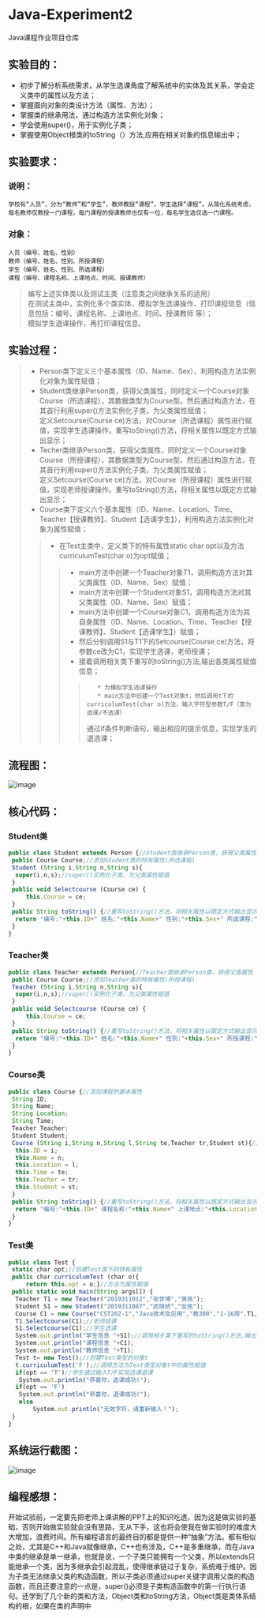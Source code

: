 # Java-Experiment2
  Java课程作业项目仓库
  
## 实验目的：
  * 初步了解分析系统需求，从学生选课角度了解系统中的实体及其关系，学会定义类中的属性以及方法；  
  * 掌握面向对象的类设计方法（属性、方法）；  
  * 掌握类的继承用法，通过构造方法实例化对象；  
  * 学会使用super()，用于实例化子类；  
  * 掌握使用Object根类的toString（）方法,应用在相关对象的信息输出中；  

## 实验要求：
  ### 说明：
  `学校有“人员”，分为“教师”和“学生”，教师教授“课程”，学生选择“课程”。从简化系统考虑，每名教师仅教授一门课程，每门课程的授课教师也仅有一位，每名学生选仅选一门课程。`    
  ### 对象：
    人员（编号、姓名、性别）  
    教师（编号、姓名、性别、所授课程）  
    学生（编号、姓名、性别、所选课程）  
    课程（编号、课程名称、上课地点、时间、授课教师）
  >编写上述实体类以及测试主类（注意类之间继承关系的适用）  
  >在测试主类中，实例化多个类实体，模拟学生选课操作、打印课程信息（信息包括：编号、课程名称、上课地点、时间、授课教师 等）；  
  >模拟学生退课操作，再打印课程信息。  

## 实验过程：
>* Person类下定义三个基本属性（ID、Name、Sex），利用构造方法实例化对象为属性赋值；    
>* Student类继承Person类，获得父类属性，同时定义一个Course对象Course（所选课程），其数据类型为Course型。然后通过构造方法，在其首行利用super()方法实例化子类，为父类属性赋值；    
>定义Setcourse(Course ce)方法，对Course（所选课程）属性进行赋值，实现学生选课操作。重写toString()方法，将相关属性以既定方式输出显示；    
>* Techer类继承Person类，获得父类属性，同时定义一个Course对象Course（所授课程），其数据类型为Course型。然后通过构造方法，在其首行利用super()方法实例化子类，为父类属性赋值；    
>定义Setcourse(Course ce)方法，对Course（所授课程）属性进行赋值，实现老师授课操作。重写toString()方法，将相关属性以既定方式输出显示；    
>* Course类下定义六个基本属性（ID、Name、Location、Time、Teacher【授课教师】、Student【选课学生】），利用构造方法实例化对象为属性赋值；   
>>* 在Test主类中，定义类下的特有属性static char opt以及方法curriculumTest(char o)为opt赋值；  
>>>	* main方法中创建一个Teacher对象T1，调用构造方法对其父类属性（ID、Name、Sex）赋值；  
>>>	* main方法中创建一个Student对象S1，调用构造方法对其父类属性（ID、Name、Sex）赋值；  
>>>	* main方法中创建一个Course对象C1，调用构造方法为其自身属性（ID、Name、Location、Time、Teacher【授课教师】、Student【选课学生】）赋值；  
>>>	* 然后分别调用S1与T1下的Setcourse(Course ce)方法，将参数ce改为C1，实现学生选课，老师授课；  
>>>	* 接着调用相关类下重写的toString()方法,输出各类属性赋值信息；  
>>>>		* 为模拟学生选课操作  
>>>>		* main方法中创建一个Test对象t，然后调用t下的curriculumTest(char o)方法，输入字符型参数T/F（意为选课/不选课）  
>>>>通过if条件判断语句，输出相应的提示信息，实现学生的退选课；  
## 流程图：
![image](https://github.com/daladida/Java-Experiment2/blob/main/images/%E6%AD%A6%E6%99%93%E5%A8%87.jpg)
## 核心代码：
### Student类
```javascript
public class Student extends Person {//Student类继承Person类，获得父类属性
 public Course Course;//添加Student类的特有属性(所选课程)
 Student (String i,String n,String s){
  super(i,n,s);//super()实例化子类，为父类属性赋值
 }
 public void Selectcourse (Course ce) {
	 this.Course = ce;
 }
 public String toString() {//重写toString()方法，将相关属性以既定方式输出显示
  return "编号:"+this.ID+" 姓名:"+this.Name+" 性别:"+this.Sex+" 所选课程:"+this.Course.Name;
 }
}
```
### Teacher类
```javascript
public class Teacher extends Person{//Teacher类继承Person类，获得父类属性
 public Course Course;//添加Teacher类的特有属性(所授课程)
 Teacher (String i,String n,String s){
  super(i,n,s);//super()实例化子类，为父类属性赋值
 }
 public void Selectcourse (Course ce) {
	 this.Course = ce;
 }
 public String toString() {//重写toString()方法，将相关属性以既定方式输出显示
  return "编号:"+this.ID+" 姓名:"+this.Name+" 性别:"+this.Sex+" 所授课程:"+this.Course.Name;
 }
}
```
### Course类
```javascript
public class Course {//添加课程的基本属性
 String ID;
 String Name;
 String Location;
 String Time;
 Teacher Teacher;
 Student Student;
 Course (String i,String n,String l,String te,Teacher tr,Student st){//通过构造方法实例化对象为属性赋值
  this.ID = i;
  this.Name = n;
  this.Location = l;
  this.Time = te;
  this.Teacher = tr;
  this.Student = st;
 }
 public String toString() {//重写toString()方法，将相关属性以既定方式输出显示
  return "编号:"+this.ID+" 课程名称:"+this.Name+" 上课地点:"+this.Location+" 时间:"+this.Time+" 授课教师:"+this.Teacher.Name+" 选课学生:"+this.Student.Name;
 }
}
```
### Test类
```javascript
public class Test {
 static char opt;//创建Test类下的特有属性
 public char curriculumTest (char o){
	 return this.opt = o;}//方法为属性赋值
 public static void main(String args[]) {
  Teacher T1 = new Teacher("2019311012","张世博","男孩");
  Student S1 = new Student("2019311087","武晓娇","女孩");
  Course C1 = new Course("CST202-1","Java技术及应用","教300","1-16周",T1,S1);//调用相关类下的构造方法，为各类属性赋值信息
  T1.Selectcourse(C1);//老师授课
  S1.Selectcourse(C1);//学生选课
  System.out.println("学生信息 "+S1);//调用相关类下重写的toString()方法,输出各类属性赋值信息
  System.out.println("课程信息 "+C1);
  System.out.println("教师信息 "+T1);
  Test t= new Test();//创建Test类型的对象t
  t.curriculumTest('F');//调用方法为Test类型对象t中的属性赋值
  if(opt == 'T')//学生通过输入T/F实现选课退课
   System.out.println("恭喜你，选课成功!");
  if(opt == 'F')
   System.out.println("恭喜你，退课成功!");
   else
	   System.out.println("无效字符，请重新输入！");
 }
}
```
## 系统运行截图：
![image](https://github.com/daladida/Java-Experiment2/blob/main/images/%E5%AE%9E%E9%AA%8C%EF%BC%88%E4%BA%8C%EF%BC%89%E8%BF%90%E8%A1%8C%E7%BB%93%E6%9E%9C.png)
## 编程感想：
   开始试验前，一定要先把老师上课讲解的PPT上的知识吃透，因为这是做实验的基础，否则开始做实验就会没有思路，无从下手，这也将会使我在做实验时的难度大大增加，浪费时间。所有编程语言的最终目的都是提供一种“抽象”方法。都有相似之处，尤其是C++和Java就像继承，C++也有涉及，C++是多重继承，而在Java中类的继承是单一继承，也就是说，一个子类只能拥有一个父类，所以extends只能继承一个类，因为多继承会引起混乱，使得继承链过于复杂，系统难于维护。因为子类无法继承父类的构造函数，所以子类必须通过super关键字调用父类的构造函数，而且还要注意的一点是，super()必须是子类构造函数中的第一行执行语句。还学到了几个新的类和方法，Object类和toString方法，Object类是类体系结构的根，如果在类的声明中
